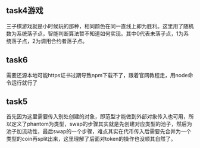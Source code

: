 ##     task4游戏
三子棋游戏就是小时候玩的那种，相同颜色在同一直线上即为胜利。这里用了随机数为系统落子点，智能判断算法暂不知道如何实现。其中0代表未落子点，1为系统落子点，2为调用合约者落子点。

##     task6
需要还源本地可能https证书过期导致npm下载不了，跟着官网教程走，用node命令运行就行了

##     task5
首先因为这里需要传入别处创建的对象，即范型才能做到外部对象传入也可用，所以定义了phantom为类型，swap的步骤其实就是先创建对应类型的池子，然后为池子加流动性，最后swap的一个步骤，难点其实在代币传入后需要先合并为一个类型的coin再split出来，这里理解了后面对token的操作也没顺其自然了。
